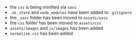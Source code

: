 * the `css` is being minified via `sass`
* `.ds_store` and `node_modules` have been added to `.gitignore`
* the `_sass` folder has been moved to `assets/sass`
* the `css` folder has been moved to `assets/css`
* `assets/images` and `js/images` has been added
* `normalize.css` has been added
